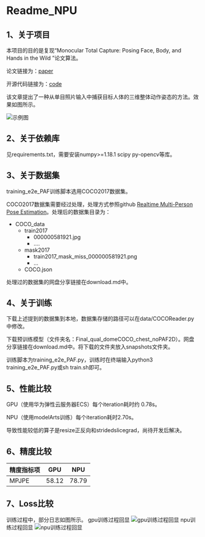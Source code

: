 # Readme_NPU

## 1、关于项目

本项目的目的是复现“Monocular Total Capture: Posing Face, Body, and Hands in the Wild ”论文算法。

论文链接为：[paper](https://arxiv.org/abs/1812.01598)

开源代码链接为：[code](https://github.com/CMU-Perceptual-Computing-Lab/MonocularTotalCapture/)

该文章提出了一种从单目照片输入中捕获目标人体的三维整体动作姿态的方法。效果如图所示。

![示例图](https://images.gitee.com/uploads/images/2021/1108/200620_2c36b961_5720652.png "3.png")

## 2、关于依赖库

见requirements.txt，需要安装numpy>=1.18.1 scipy py-opencv等库。

## 3、关于数据集

training_e2e_PAF训练脚本选用COCO2017数据集。

COCO2017数据集需要经过处理，处理方式参照github [Realtime Multi-Person Pose Estimation](https://github.com/ZheC/Realtime_Multi-Person_Pose_Estimation)。处理后的数据集目录为：

+ COCO_data
  + train2017
    + 000000581921.jpg
    + ....
  + mask2017
    + train2017_mask_miss_000000581921.png
    + ...
  + COCO.json

处理过的数据集的网盘分享链接在download.md中。

## 4、关于训练

下载上述提到的数据集到本地，数据集存储的路径可以在data/COCOReader.py中修改。

下载预训练模型（文件夹名：Final_qual_domeCOCO_chest_noPAF2D）。网盘分享链接在download.md中。将下载的文件夹放入snapshots文件夹。

训练脚本为training_e2e_PAF.py，训练时在终端输入python3 training_e2e_PAF.py或sh train.sh即可。

## 5、性能比较

GPU（使用华为弹性云服务器ECS）每个iteration耗时约 0.78s。

NPU（使用modelArts训练）每个iteration耗时2.70s。

导致性能较低的算子是resize正反向和stridedslicegrad，尚待开发后解决。

## 6、精度比较
| 精度指标项 | GPU   | NPU   |
|-----------|-------|-------|
|   MPJPE   | 58.12 | 78.79 |



## 7、Loss比较

训练过程中，部分日志如图所示。
gpu训练过程回显
![gpu训练过程回显](https://gitee.com/wwxgitee/pictures/raw/master/gpu_training.png)
npu训练过程回显
![npu训练过程回显](https://gitee.com/wwxgitee/pictures/raw/master/npu_training.png)